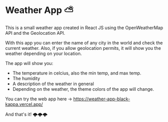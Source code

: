 # Weather App ⛅

This is a small weather app created in React JS using the OpenWeatherMap API and the Geolocation API.

With this app you can enter the name of any city in the world and check the current weather.
Also, if you allow geolocation permits, it will show you the weather depending on your location.

The app will show you:
- The temperature in celcius, also the min temp, and max temp.
- The humidity
- A description of the weather in general
- Depending on the weather, the theme colors of the app will change.

You can try the web app here -> https://weather-app-black-kappa.vercel.app/


And that's it! 🌩️🌩️🌩️
